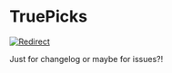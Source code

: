 # TruePicks

[![Redirect](https://img.shields.io/badge/Downloads%20250K%2B-Google%20Play-blue)](https://play.google.com/store/apps/details?id=fusion.royale)

Just for changelog or maybe for issues?!
